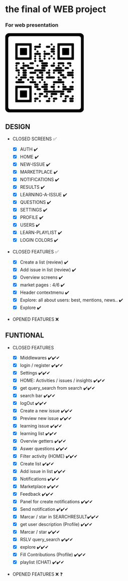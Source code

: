 # the final of WEB project

### For web presentation

<img width="250" src="./src/assets/qrcode_genesys.png" alt="QR code" />

## DESIGN

- CLOSED SCREENS ✅

  - [x] AUTH ✔️️
  - [x] HOME ✔️️
  - [x] NEW-ISSUE ✔️️
  - [x] MARKETPLACE ✔️️
  - [x] NOTIFICATIONS ✔️️
  - [x] RESULTS ✔️️
  - [x] LEARNING-A-ISSUE ✔️️
  - [x] QUESTIONS ✔️️
  - [x] SETTINGS ✔️️
  - [x] PROFILE ✔️
  - [x] USERS ✔️
  - [x] LEARN-PLAYLIST ✔️
  - [x] LOGIN COLORS ✔️

- CLOSED FEATURES ✅

  - [x] Create a list (review) ✔️
  - [x] Add issue in list (review) ✔️
  - [x] Overview screens ✔️
  - [x] market pages : 4/6 ✔️
  - [x] Header contextmenu ✔️
  - [x] Explore: all about users: best, mentions, news.. ✔️
  - [x] Explore ✔️

- OPENED FEATURES ❌

## FUNTIONAL

- CLOSED FEATURES

  - [x] Middlewares ✔️✔️✔
  - [x] login / register ✔️✔️✔
  - [x] Settings ✔️✔️✔
  - [x] HOME: Activities / issues / insights ✔️✔️✔
  - [x] get query_search from search ✔️✔️✔
  - [x] search bar ✔️✔️✔
  - [x] logOut ✔️✔️✔
  - [x] Create a new issue ✔️✔️✔
  - [x] Preview new issue ✔️✔️✔
  - [x] learning issue ✔️✔️✔
  - [x] learning list ✔️✔️✔
  - [x] Overviw getters ✔️✔️✔
  - [x] Aswer questions ✔️✔️✔
  - [x] Filter activity (HOME) ✔️✔️✔
  - [x] Create list ✔️✔️✔
  - [x] Add issue in list ✔️✔️✔
  - [x] Notifications ✔️✔️✔
  - [x] Marketplace ✔️✔️✔
  - [x] Feedback ✔️✔️✔
  - [x] Panel for create notifications ✔️✔️✔
  - [x] Send notification ✔️✔️✔
  - [x] Marcar / star in SEARCHRESULT✔️✔️✔
  - [x] get user description (Profile) ✔️✔️✔
  - [x] Marcar / star ✔️✔️✔
  - [x] RSLV query_search ✔️✔️✔
  - [x] explore ✔️✔️✔
  - [x] Fill Contributions (Profile) ✔️✔️✔
  - [x] playlist (CHAT) ✔️✔️✔

- OPENED FEATURES ❌ ❓
